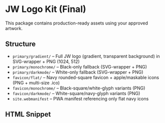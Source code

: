 # JW Logo Kit (Final)

This package contains production-ready assets using your approved artwork.

## Structure
- `primary/gradient/` – Full JW logo (gradient, transparent background) in SVG-wrapper + PNG (1024, 512)
- `primary/monochrome/` – Black-only fallback (SVG-wrapper + PNG)
- `primary/darkmode/` – White-only fallback (SVG-wrapper + PNG)
- `favicon/flat/` – Navy rounded-square favicon + apple/maskable icons (PNG + multi-size .ico)
- `favicon/monochrome/` – Black-square/white-glyph variants (PNG)
- `favicon/darkmode/` – White-square/navy-glyph variants (PNG)
- `site.webmanifest` – PWA manifest referencing only flat navy icons

## HTML Snippet
<link rel="icon" href="/favicon/flat/favicon-32.png" sizes="32x32" type="image/png">
<link rel="icon" href="/favicon/flat/favicon.ico">
<link rel="apple-touch-icon" href="/favicon/flat/apple-touch-icon-180.png">
<link rel="manifest" href="/site.webmanifest">
<meta name="theme-color" content="#0F172A">

